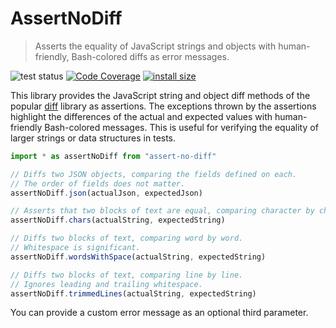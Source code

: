 # AssertNoDiff

> Asserts the equality of JavaScript strings and objects with human-friendly,
> Bash-colored diffs as error messages.

![test status](https://github.com/kevgo/assert-no-diff/actions/workflows/tests.yml/badge.svg)
[![Code Coverage](https://coveralls.io/repos/github/kevgo/assert-no-diff/badge.svg?branch=main)](https://coveralls.io/github/kevgo/assert-no-diff?branch=main)
[![install size](https://packagephobia.now.sh/badge?p=assert-no-diff)](https://packagephobia.now.sh/result?assert-no-diff)

This library provides the JavaScript string and object diff methods of the
popular [diff](https://github.com/kpdecker/jsdiff) library as assertions. The
exceptions thrown by the assertions highlight the differences of the actual and
expected values with human-friendly Bash-colored messages. This is useful for
verifying the equality of larger strings or data structures in tests.

```javascript
import * as assertNoDiff from "assert-no-diff"

// Diffs two JSON objects, comparing the fields defined on each.
// The order of fields does not matter.
assertNoDiff.json(actualJson, expectedJson)

// Asserts that two blocks of text are equal, comparing character by character.
assertNoDiff.chars(actualString, expectedString)

// Diffs two blocks of text, comparing word by word.
// Whitespace is significant.
assertNoDiff.wordsWithSpace(actualString, expectedString)

// Diffs two blocks of text, comparing line by line.
// Ignores leading and trailing whitespace.
assertNoDiff.trimmedLines(actualString, expectedString)
```

You can provide a custom error message as an optional third parameter.
